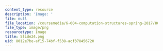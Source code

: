```yaml
---
content_type: resource
description: 'Image: '
file: null
file_location: /coursemedia/6-004-computation-structures-spring-2017/8012e7beaf1574bff538acf378456720_Slide24.png
file_type: image/png
resourcetype: Image
title: Slide24.png
uid: 8012e7be-af15-74bf-f538-acf378456720
---
```

